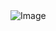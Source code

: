 <img width="max" height="auto" alt="Image" src="https://github.com/user-attachments/assets/461f8ead-3709-49ef-8143-6b3a740370c1" />
